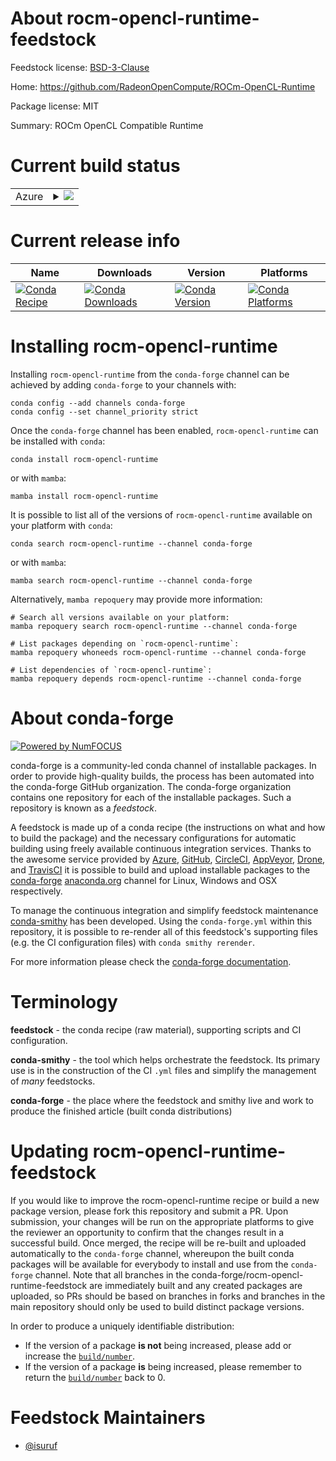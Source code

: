 About rocm-opencl-runtime-feedstock
===================================

Feedstock license: [BSD-3-Clause](https://github.com/conda-forge/rocm-opencl-runtime-feedstock/blob/main/LICENSE.txt)

Home: https://github.com/RadeonOpenCompute/ROCm-OpenCL-Runtime

Package license: MIT

Summary: ROCm OpenCL Compatible Runtime

Current build status
====================


<table>
    
  <tr>
    <td>Azure</td>
    <td>
      <details>
        <summary>
          <a href="https://dev.azure.com/conda-forge/feedstock-builds/_build/latest?definitionId=8382&branchName=main">
            <img src="https://dev.azure.com/conda-forge/feedstock-builds/_apis/build/status/rocm-opencl-runtime-feedstock?branchName=main">
          </a>
        </summary>
        <table>
          <thead><tr><th>Variant</th><th>Status</th></tr></thead>
          <tbody><tr>
              <td>linux_64</td>
              <td>
                <a href="https://dev.azure.com/conda-forge/feedstock-builds/_build/latest?definitionId=8382&branchName=main">
                  <img src="https://dev.azure.com/conda-forge/feedstock-builds/_apis/build/status/rocm-opencl-runtime-feedstock?branchName=main&jobName=linux&configuration=linux%20linux_64_" alt="variant">
                </a>
              </td>
            </tr>
          </tbody>
        </table>
      </details>
    </td>
  </tr>
</table>

Current release info
====================

| Name | Downloads | Version | Platforms |
| --- | --- | --- | --- |
| [![Conda Recipe](https://img.shields.io/badge/recipe-rocm--opencl--runtime-green.svg)](https://anaconda.org/conda-forge/rocm-opencl-runtime) | [![Conda Downloads](https://img.shields.io/conda/dn/conda-forge/rocm-opencl-runtime.svg)](https://anaconda.org/conda-forge/rocm-opencl-runtime) | [![Conda Version](https://img.shields.io/conda/vn/conda-forge/rocm-opencl-runtime.svg)](https://anaconda.org/conda-forge/rocm-opencl-runtime) | [![Conda Platforms](https://img.shields.io/conda/pn/conda-forge/rocm-opencl-runtime.svg)](https://anaconda.org/conda-forge/rocm-opencl-runtime) |

Installing rocm-opencl-runtime
==============================

Installing `rocm-opencl-runtime` from the `conda-forge` channel can be achieved by adding `conda-forge` to your channels with:

```
conda config --add channels conda-forge
conda config --set channel_priority strict
```

Once the `conda-forge` channel has been enabled, `rocm-opencl-runtime` can be installed with `conda`:

```
conda install rocm-opencl-runtime
```

or with `mamba`:

```
mamba install rocm-opencl-runtime
```

It is possible to list all of the versions of `rocm-opencl-runtime` available on your platform with `conda`:

```
conda search rocm-opencl-runtime --channel conda-forge
```

or with `mamba`:

```
mamba search rocm-opencl-runtime --channel conda-forge
```

Alternatively, `mamba repoquery` may provide more information:

```
# Search all versions available on your platform:
mamba repoquery search rocm-opencl-runtime --channel conda-forge

# List packages depending on `rocm-opencl-runtime`:
mamba repoquery whoneeds rocm-opencl-runtime --channel conda-forge

# List dependencies of `rocm-opencl-runtime`:
mamba repoquery depends rocm-opencl-runtime --channel conda-forge
```


About conda-forge
=================

[![Powered by
NumFOCUS](https://img.shields.io/badge/powered%20by-NumFOCUS-orange.svg?style=flat&colorA=E1523D&colorB=007D8A)](https://numfocus.org)

conda-forge is a community-led conda channel of installable packages.
In order to provide high-quality builds, the process has been automated into the
conda-forge GitHub organization. The conda-forge organization contains one repository
for each of the installable packages. Such a repository is known as a *feedstock*.

A feedstock is made up of a conda recipe (the instructions on what and how to build
the package) and the necessary configurations for automatic building using freely
available continuous integration services. Thanks to the awesome service provided by
[Azure](https://azure.microsoft.com/en-us/services/devops/), [GitHub](https://github.com/),
[CircleCI](https://circleci.com/), [AppVeyor](https://www.appveyor.com/),
[Drone](https://cloud.drone.io/welcome), and [TravisCI](https://travis-ci.com/)
it is possible to build and upload installable packages to the
[conda-forge](https://anaconda.org/conda-forge) [anaconda.org](https://anaconda.org/)
channel for Linux, Windows and OSX respectively.

To manage the continuous integration and simplify feedstock maintenance
[conda-smithy](https://github.com/conda-forge/conda-smithy) has been developed.
Using the ``conda-forge.yml`` within this repository, it is possible to re-render all of
this feedstock's supporting files (e.g. the CI configuration files) with ``conda smithy rerender``.

For more information please check the [conda-forge documentation](https://conda-forge.org/docs/).

Terminology
===========

**feedstock** - the conda recipe (raw material), supporting scripts and CI configuration.

**conda-smithy** - the tool which helps orchestrate the feedstock.
                   Its primary use is in the construction of the CI ``.yml`` files
                   and simplify the management of *many* feedstocks.

**conda-forge** - the place where the feedstock and smithy live and work to
                  produce the finished article (built conda distributions)


Updating rocm-opencl-runtime-feedstock
======================================

If you would like to improve the rocm-opencl-runtime recipe or build a new
package version, please fork this repository and submit a PR. Upon submission,
your changes will be run on the appropriate platforms to give the reviewer an
opportunity to confirm that the changes result in a successful build. Once
merged, the recipe will be re-built and uploaded automatically to the
`conda-forge` channel, whereupon the built conda packages will be available for
everybody to install and use from the `conda-forge` channel.
Note that all branches in the conda-forge/rocm-opencl-runtime-feedstock are
immediately built and any created packages are uploaded, so PRs should be based
on branches in forks and branches in the main repository should only be used to
build distinct package versions.

In order to produce a uniquely identifiable distribution:
 * If the version of a package **is not** being increased, please add or increase
   the [``build/number``](https://docs.conda.io/projects/conda-build/en/latest/resources/define-metadata.html#build-number-and-string).
 * If the version of a package **is** being increased, please remember to return
   the [``build/number``](https://docs.conda.io/projects/conda-build/en/latest/resources/define-metadata.html#build-number-and-string)
   back to 0.

Feedstock Maintainers
=====================

* [@isuruf](https://github.com/isuruf/)


